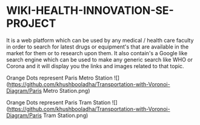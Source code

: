 # WIKI-HEALTH-INNOVATION-SE-PROJECT
It is a web platform which can be used by any medical / health care faculty in order to search for latest drugs or equipment's that are available in the market for them or to research upon them. It also contain's a Google like search engine which can be used to make any generic search like WHO or Corona and it will display you the links and images related to that topic. 

Orange Dots represent Paris Metro Station
![](https://github.com/khushbooladha/Transportation-with-Voronoi-Diagram/Paris Metro Station.png)

Orange Dots represent Paris Tram Station
![](https://github.com/khushbooladha/Transportation-with-Voronoi-Diagram/Paris Tram Station.png)

